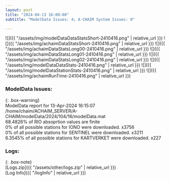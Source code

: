 ```yaml
---
layout: post
title: "2024-04-13 16:00:00"
subtitle: "ModelData Issues: 4; A-CHAIM System Issues: 0"

---
```


![]({{ "/assets/img/modelDataDataStatsShort-2410416.png" | relative_url }})
![]({{ "/assets/img/achaimDataStatsShort-2410416.png" | relative_url }})
![]({{ "/assets/img/achaimDataStatsLong00-2410416.png" | relative_url }})
![]({{ "/assets/img/achaimDataStatsLong01-2410416.png" | relative_url }})
![]({{ "/assets/img/achaimDataStatsLong02-2410416.png" | relative_url }})
![]({{ "/assets/img/modelDataDataStats-2410416.png" | relative_url }})
![]({{ "/assets/img/modelDataStationStats-2410416.png" | relative_url }})
![]({{ "/assets/img/achaimRunTime-2410416.png" | relative_url }})


### ModelData Issues:  
  
{: .box-warning}  
 ModelData report for 13-Apr-2024 16:15:07   
 /home/chaim/ACHAIM_SERVER/A-CHAIM/modelData/2024/104/16/modelData.mat   
 68.4826% of RIO absoprtion values are finite   
 0% of all possible stations for IONO were downloaded. x3756   
 0% of all possible stations for SENTINEL were downloaded. x3211   
 6.3545% of all possible stations for KARTVERKET were downloaded. x227   
  


### Logs:  
  
{: .box-note}  
[Logs.zip]({{ "/assets/other/logs.zip" | relative_url }})  
[Log Info]({{ "/logInfo" | relative_url }})  
